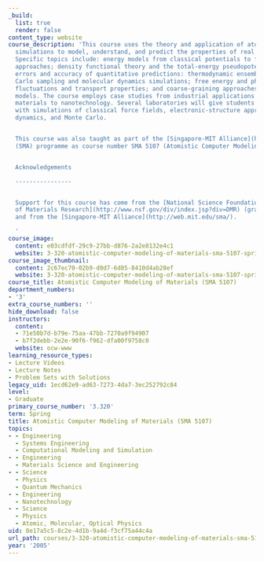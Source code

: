 ```yaml
---
_build:
  list: true
  render: false
content_type: website
course_description: 'This course uses the theory and application of atomistic computer
  simulations to model, understand, and predict the properties of real materials.
  Specific topics include: energy models from classical potentials to first-principles
  approaches; density functional theory and the total-energy pseudopotential method;
  errors and accuracy of quantitative predictions: thermodynamic ensembles, Monte
  Carlo sampling and molecular dynamics simulations; free energy and phase transitions;
  fluctuations and transport properties; and coarse-graining approaches and mesoscale
  models. The course employs case studies from industrial applications of advanced
  materials to nanotechnology. Several laboratories will give students direct experience
  with simulations of classical force fields, electronic-structure approaches, molecular
  dynamics, and Monte Carlo.


  This course was also taught as part of the [Singapore-MIT Alliance](http://web.mit.edu/sma/)
  (SMA) programme as course number SMA 5107 (Atomistic Computer Modeling of Materials).


  Acknowledgements

  ----------------


  Support for this course has come from the [National Science Foundation''s Division
  of Materials Research](http://www.nsf.gov/div/index.jsp?div=DMR) (grant DMR-0304019)
  and from the [Singapore-MIT Alliance](http://web.mit.edu/sma/).

  '
course_image:
  content: e03cdfdf-29c9-27bb-d876-2a2e8132e4c1
  website: 3-320-atomistic-computer-modeling-of-materials-sma-5107-spring-2005
course_image_thumbnail:
  content: 2c67ec70-02b9-d0d7-6d85-8410d4ab28ef
  website: 3-320-atomistic-computer-modeling-of-materials-sma-5107-spring-2005
course_title: Atomistic Computer Modeling of Materials (SMA 5107)
department_numbers:
- '3'
extra_course_numbers: ''
hide_download: false
instructors:
  content:
  - 71e50b7d-b79e-75aa-47bb-7270a9f94907
  - b7f2debb-2e2e-90f6-f962-dfa00f9758c0
  website: ocw-www
learning_resource_types:
- Lecture Videos
- Lecture Notes
- Problem Sets with Solutions
legacy_uid: 1ecd62e9-ad63-7273-4da7-3ec252792c84
level:
- Graduate
primary_course_number: '3.320'
term: Spring
title: Atomistic Computer Modeling of Materials (SMA 5107)
topics:
- - Engineering
  - Systems Engineering
  - Computational Modeling and Simulation
- - Engineering
  - Materials Science and Engineering
- - Science
  - Physics
  - Quantum Mechanics
- - Engineering
  - Nanotechnology
- - Science
  - Physics
  - Atomic, Molecular, Optical Physics
uid: 8e17a5c5-8c2e-4d1b-9a4d-f3cf75a44c4a
url_path: courses/3-320-atomistic-computer-modeling-of-materials-sma-5107-spring-2005
year: '2005'
---
```

